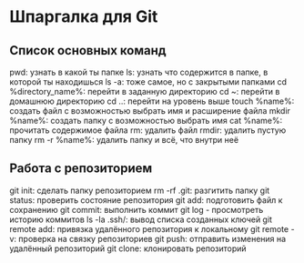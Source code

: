 # Шпаргалка для Git
## Список основных команд
pwd: узнать в какой ты папке
ls:  узнать что содержится в папке, в которой ты находишься
ls -a: тоже самое, но с закрытыми папками
cd %directory_name%: перейти в заданную директорию
cd ~: перейти в домашнюю директорию
cd ..: перейти на уровень выше
touch %name%: создать файл с возможностью выбрать имя и расширение файла
mkdir %name%: создать папку с возможностью выбрать имя
cat %name%: прочитать содержимое файла
rm: удалить файл
rmdir: удалить пустую папку
rm -r %name%: удалить папку и всё, что внутри неё
## Работа с репозиторием
git init: сделать папку репозиторием
rm -rf .git: разгитить папку
git status: проверить состояние репозитория
git add: подготовить файл к сохранению
git commit: выполнить коммит
git log - просмотреть историю коммитов
ls -la .ssh/: вывод списка созданных ключей
git remote add: привязка удалённого репозитория к локальному
git remote -v: проверка на связку репозиториев
git push: отправить изменения на удалённый репозиторий
git clone: клонировать репозиторий